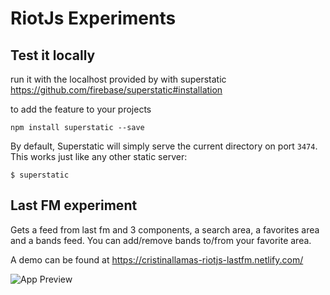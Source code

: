 # RiotJs Experiments

## Test it locally

run it with the localhost provided by with superstatic https://github.com/firebase/superstatic#installation

to add the feature to your projects
```
npm install superstatic --save
```
By default, Superstatic will simply serve the current directory on port
`3474`. This works just like any other static server:

```
$ superstatic
```

## Last FM experiment

Gets a feed from last fm and 3 components, a search area, a favorites area and a bands feed. You can add/remove bands to/from your favorite area.

A demo can be found at https://cristinallamas-riotjs-lastfm.netlify.com/

![App Preview](https://preview.ibb.co/bRJSib/Screen_Shot_2018_01_26_at_15_39_36.png)
